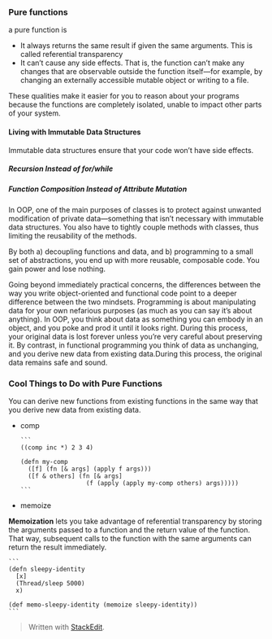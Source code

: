 ### Pure functions

a pure function is     

+   It always returns the same result if given the same arguments. This is
called referential transparency     
+   It can’t cause any side effects. That is, the function can’t make any
changes that are observable outside the function itself—for example, by changing
an externally accessible mutable object or writing to a file.

These qualities make it easier for you to reason about your programs because the
functions are completely isolated, unable to impact other parts of your system.

#### Living with Immutable Data Structures

Immutable data structures ensure that your code won’t have side effects.

##### Recursion Instead of for/while
##### Function Composition Instead of Attribute Mutation   

In OOP, one of the main purposes of classes is to protect against unwanted
modification of private data—something that isn’t necessary with immutable data
structures. You also have to tightly couple methods with classes, thus limiting
the reusability of the methods.

By both a) decoupling functions and data, and b) programming to a small set of
abstractions, you end up with more reusable, composable code. You gain power and
lose nothing.

Going beyond immediately practical concerns, the differences between the way you
write object-oriented and functional code point to a deeper difference between
the two mindsets. Programming is about manipulating data for your own nefarious
purposes (as much as you can say it’s about anything). In OOP, you think about
data as something you can embody in an object, and you poke and prod it until it
looks right. During this process, your original data is lost forever unless
you’re very careful about preserving it. By contrast, in functional programming
you think of data as unchanging, and you derive new data from existing
data.During this process, the original data remains safe and sound. 

### Cool Things to Do with Pure Functions   

You can derive new functions from existing functions in the same way that you
derive new data from existing data. 

+   comp  

        ```
        ((comp inc *) 2 3 4)
        
        (defn my-comp
          ([f] (fn [& args] (apply f args)))
          ([f & others] (fn [& args]
                          (f (apply (apply my-comp others) args)))))
        ```
        
+   memoize   

**Memoization** lets you take advantage of referential transparency by storing
the arguments passed to a function and the return value of the function. That
way, subsequent calls to the function with the same arguments can return the
result immediately.

    ```
    (defn sleepy-identity
      [x]
      (Thread/sleep 5000)
      x)

    (def memo-sleepy-identity (memoize sleepy-identity))
    ```
    
> Written with [StackEdit](https://stackedit.io/).
